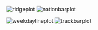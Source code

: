 ![ridgeplot](https://user-images.githubusercontent.com/54338793/119728456-80eb7b80-be41-11eb-93f5-eba65f3ae773.png)
![nationbarplot](https://user-images.githubusercontent.com/54338793/119728476-8779f300-be41-11eb-8b8f-98009121604d.png)

![weekdaylineplot](https://user-images.githubusercontent.com/54338793/119510126-45688880-bd3f-11eb-9a01-c05d816830e1.png)
![trackbarplot](https://user-images.githubusercontent.com/54338793/119510131-46011f00-bd3f-11eb-982a-fc619c24cbaa.png)